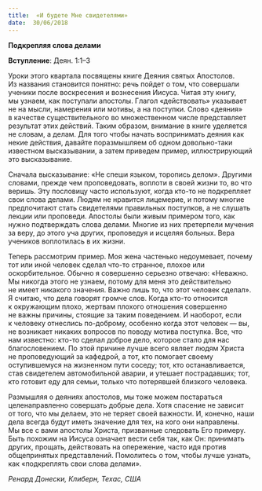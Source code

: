 ```yaml
---
title:  «И будете Мне свидетелями»
date:  30/06/2018
---
```


**Подкрепляя слова делами**

**Вступление**: Деян. 1:1–3

Уроки этого квартала посвящены книге Деяния святых Апостолов. Из названия становится понятно: речь пойдет о том, что совершали ученики после воскресения и вознесения Иисуса. Читая эту книгу, мы узнаем, как поступали апостолы. Глагол «действовать» указывает не на мысли, намерения или мотивы, а на поступки. Слово «деяния» в качестве существительного во множественном числе представляет результат этих действий. Таким образом, внимание в книге уделяется не словам, а делам. Для того чтобы начать воспринимать деяния как некие действия, давайте поразмышляем об одном довольно-таки известном высказывании, а затем приведем пример, иллюстрирующий это высказывание.

Сначала высказывание: «Не спеши языком, торопись делом». Другими словами, прежде чем проповедовать, воплоти в своей жизни то, во что веришь. Эту пословицу часто используют, когда кто-то не подкрепляет свои слова делами. Людям не нравится лицемерие, и потому многие предпочитают стать свидетелями правильных поступков, а не слушать лекции или проповеди. Апостолы были живым примером того, как нужно подтверждать слова делами. Многие из них претерпели мучения за веру, до этого уча других, проповедуя и исцеляя больных. Вера учеников воплотилась в их жизни.

Теперь рассмотрим пример. Моя жена частенько недоумевает, почему тот или иной человек сделал что-то странное, плохое или оскорбительное. Обычно я совершенно серьезно отвечаю: «Неважно. Мы никогда этого не узнаем, потому для меня это действительно не имеет никакого значения. Важно лишь то, что этот человек сделал». Я считаю, что дела говорят громче слов. Когда кто-то относится к окружающим плохо, жертвам плохого отношения совершенно не важны причины, стоящие за таким поведением. И наоборот, если к человеку отнеслись по-доброму, особенно когда этот человек — вы, не возникает никаких вопросов по поводу мотива поступка. Все, что нам известно: кто-то сделал доброе дело, которое стало для нас благословением. По этой причине лучше всего являет людям Христа не проповедующий за кафедрой, а тот, кто помогает своему оступившемуся на жизненном пути соседу; тот, кто останавливается, став свидетелем автомобильной аварии, и утешает пострадавших; тот, кто готовит еду для семьи, только что потерявшей близкого человека.

Размышляя о деяниях апостолов, мы тоже можем постараться целенаправленно совершать добрые дела. Хотя спасение не зависит от того, что мы делаем, это не теряет своей важности. И, конечно, наши дела всегда будут иметь значение для тех, на кого они направлены. Мы все с вами апостолы Христа, призванные следовать Его примеру. Быть похожим на Иисуса означает вести себя так, как Он: принимать других, прощать, действовать на опережение, часто идя против общепринятых представлений. Помолитесь о том, чтобы лучше узнать, как «подкреплять свои слова делами».

_Ренард Донески, Клиберн, Техас, США_
